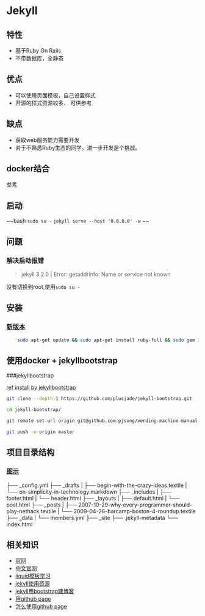 # Jekyll

## 特性

+ 基于Ruby On Rails
+ 不带数据库，全静态

## 优点

+ 可以使用页面模板，自己设置样式
+ 开源的样式资源较多， 可供参考

## 缺点

+ 获取web服务能力需要开发
+ 对于不熟悉Ruby生态的同学，进一步开发是个挑战。

## docker结合

[参考](https://kristofclaes.github.io/2016/06/19/running-jekyll-locally-with-docker/)

## 启动

~~bash
`sudo su -`
`jekyll serve --host '0.0.0.0' -w`
~~

## 问题

### 解决启动报错

> jekyll 3.2.0 | Error:  getaddrinfo: Name or service not known

没有切换到root,使用`sudo su -`

## 安装

### [新版本](https://learn.cloudcannon.com/jekyll/install-jekyll-on-linux/)

```bash
    sudo apt-get update && sudo apt-get install ruby-full && sudo gem install jekyll
```

## 使用docker + jekyllbootstrap

###jekyllbootstrap

[ref install by jekyllbootstrap](jekyllbootstrap.com/usage/jekyll-quick-start.html)

```bash
git clone --depth 1 https://github.com/plusjade/jekyll-bootstrap.git

cd jekyll-bootstrap/

git remote set-url origin git@github.com:pjsong/vending-machine-manual.git

git push -u origin master
```

## 项目目录结构

### [图示](https://jekyllrb.com/docs/structure/)

>
├── _config.yml
├── _drafts
|   ├── begin-with-the-crazy-ideas.textile
|   └── on-simplicity-in-technology.markdown
├── _includes
|   ├── footer.html
|   └── header.html
├── _layouts
|   ├── default.html
|   └── post.html
├── _posts
|   ├── 2007-10-29-why-every-programmer-should-play-nethack.textile
|   └── 2009-04-26-barcamp-boston-4-roundup.textile
├── _data
|   └── members.yml
├── _site
├── .jekyll-metadata
└── index.html

## 相关知识

+ [官网](jekyllrb.com)
+ [中文官网](http://jekyllrb.cn/)
+ [liquid模板学习](https://shopify.github.io/liquid/)
+ [jekyll使用资源](http://jekyll.tips/)
+ [jekyll用bootstrap建博客](https://learn.cloudcannon.com/)
+ [用github page](https://jekyllrb.com/docs/github-pages/)
+ [怎么使用github page](http://jmcglone.com/guides/github-pages/)
